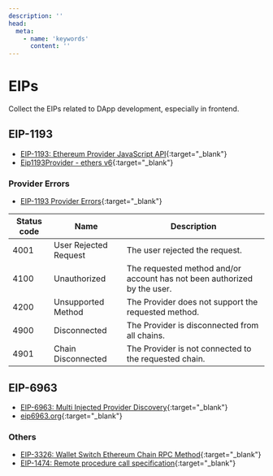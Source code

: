 ```yaml
---
description: ''
head:
  meta:
    - name: 'keywords'
      content: ''
---
```


# EIPs

Collect the EIPs related to DApp development, especially in frontend.


## EIP-1193
- [EIP-1193: Ethereum Provider JavaScript API](https://eips.ethereum.org/EIPS/eip-1193){:target="_blank"}
- [Eip1193Provider - ethers v6](https://docs.ethers.org/v6/api/providers/#Eip1193Provider){:target="_blank"}

### Provider Errors

- [EIP-1193 Provider Errors](https://eips.ethereum.org/EIPS/eip-1193#provider-errors){:target="_blank"}

| Status code | Name                  | Description                                                              |
| ----------- | --------------------- | ------------------------------------------------------------------------ |
| 4001        | User Rejected Request | The user rejected the request.                                           |
| 4100        | Unauthorized          | The requested method and/or account has not been authorized by the user. |
| 4200        | Unsupported Method    | The Provider does not support the requested method.                      |
| 4900        | Disconnected          | The Provider is disconnected from all chains.                            |
| 4901        | Chain Disconnected    | The Provider is not connected to the requested chain.                    |


## EIP-6963
- [EIP-6963: Multi Injected Provider Discovery](https://eips.ethereum.org/EIPS/eip-6963){:target="_blank"}
- [eip6963.org](https://eip6963.org/){:target="_blank"}


### Others

- [EIP-3326: Wallet Switch Ethereum Chain RPC Method](https://eips.ethereum.org/EIPS/eip-3326){:target="_blank"}
- [EIP-1474: Remote procedure call specification](https://eips.ethereum.org/EIPS/eip-1474){:target="_blank"}

